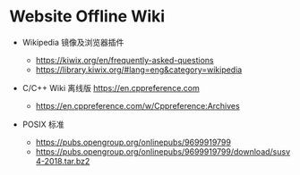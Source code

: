 # Website Offline Wiki

- Wikipedia 镜像及浏览器插件
  * https://kiwix.org/en/frequently-asked-questions
  * https://library.kiwix.org/#lang=eng&category=wikipedia

- C/C++ Wiki 离线版 https://en.cppreference.com
  * https://en.cppreference.com/w/Cppreference:Archives

- POSIX 标准
  * https://pubs.opengroup.org/onlinepubs/9699919799
  * https://pubs.opengroup.org/onlinepubs/9699919799/download/susv4-2018.tar.bz2
